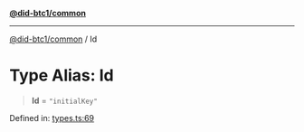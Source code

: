 [**@did-btc1/common**](../README.md)

***

[@did-btc1/common](../globals.md) / Id

# Type Alias: Id

> **Id** = `"initialKey"`

Defined in: [types.ts:69](https://github.com/dcdpr/did-btc1-js/blob/751aedd75738c26882a2149e644ae32b9e424707/packages/common/src/types.ts#L69)
